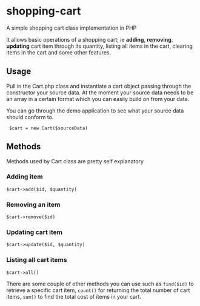 # shopping-cart
A simple shopping cart class implementation in PHP


It allows basic operations of a shopping cart; ie **adding**, **removing**, **updating** cart item through its quantity, listing all items in the cart, clearing items in the cart and some other features.


## Usage

Pull in the Cart.php class and instantiate a cart object passing through the constructor your source data.
At the moment your source data needs to be an array in a certain format which you can easily build on from your data.

You can go through the demo application to see what your source data should conform to.

``` $cart = new Cart($sourceData)```

## Methods

Methods used by Cart class are pretty self explanatory

### Adding item

```$cart->add($id, $quantity)```

### Removing an item

```$cart->remove($id)```

### Updating cart item
```$cart->update($id, $quantity)```

### Listing all cart items

```$cart->all()```

There are some couple of other methods you can use such as ```find($id)``` to retrieve a specific cart item, ```count()``` for returning the total number of cart items, ```sum()``` to find the total cost of items in your cart.  

